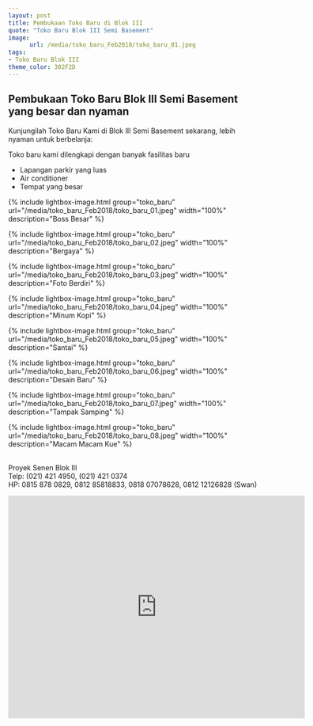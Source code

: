 ```yaml
---
layout: post
title: Pembukaan Toko Baru di Blok III
quote: "Toko Baru Blok III Semi Basement"
image:
      url: /media/toko_baru_Feb2018/toko_baru_01.jpeg
tags:
- Toko Baru Blok III
theme_color: 302F2D
---
```


## Pembukaan Toko Baru Blok III Semi Basement yang besar dan nyaman

Kunjungilah Toko Baru Kami di Blok III Semi Basement sekarang, lebih nyaman untuk berbelanja:

Toko baru kami dilengkapi dengan banyak fasilitas baru

- Lapangan parkir yang luas
- Air conditioner
- Tempat yang besar


{% include lightbox-image.html group="toko_baru" url="/media/toko_baru_Feb2018/toko_baru_01.jpeg" width="100%" description="Boss Besar" %}

{% include lightbox-image.html group="toko_baru" url="/media/toko_baru_Feb2018/toko_baru_02.jpeg" width="100%" description="Bergaya" %}

{% include lightbox-image.html group="toko_baru" url="/media/toko_baru_Feb2018/toko_baru_03.jpeg" width="100%" description="Foto Berdiri" %}

{% include lightbox-image.html group="toko_baru" url="/media/toko_baru_Feb2018/toko_baru_04.jpeg" width="100%" description="Minum Kopi" %}

{% include lightbox-image.html group="toko_baru" url="/media/toko_baru_Feb2018/toko_baru_05.jpeg" width="100%" description="Santai" %}

{% include lightbox-image.html group="toko_baru" url="/media/toko_baru_Feb2018/toko_baru_06.jpeg" width="100%" description="Desain Baru" %}

{% include lightbox-image.html group="toko_baru" url="/media/toko_baru_Feb2018/toko_baru_07.jpeg" width="100%" description="Tampak Samping" %}

{% include lightbox-image.html group="toko_baru" url="/media/toko_baru_Feb2018/toko_baru_08.jpeg" width="100%" description="Macam Macam Kue" %}


<br/>Proyek Senen Blok III
<br/>Telp: (021) 421 4950, (021) 421 0374
<br/>HP: 0815 878 0829, 0812 85818833, 0818 07078628, 0812 12126828 (Swan)
<br/>

<iframe src="https://www.google.com/maps/embed?pb=!1m18!1m12!1m3!1d3966.664080066394!2d106.84088471476886!3d-6.175705695528928!2m3!1f0!2f0!3f0!3m2!1i1024!2i768!4f13.1!3m3!1m2!1s0x0%3A0x192a0c035f8a9d86!2sBikang+Peneleh+Senen!5e0!3m2!1sen!2s!4v1504519029275" width="600" height="450" frameborder="0" style="border:0" allowfullscreen></iframe>